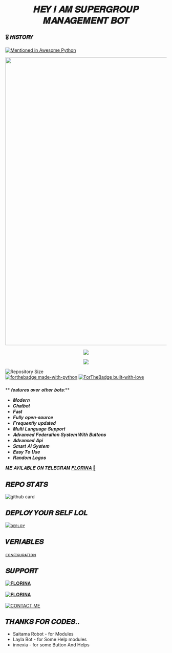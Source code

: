 <h1 align = "center"> 𝑯𝑬𝒀 𝑰 𝑨𝑴 𝑺𝑼𝑷𝑬𝑹𝑮𝑹𝑶𝑼𝑷 𝑴𝑨𝑵𝑨𝑮𝑬𝑴𝑬𝑵𝑻 𝑩𝑶𝑻 </h1>

### 🎖 𝑯𝑰𝑺𝑻𝑶𝑹𝒀

[![Mentioned in Awesome Python](https://awesome.re/mentioned-badge.svg)](https://github.com/Itsunknown-12/TGN-Robot)

<p align = "center"><a herf = "https://t.me/Zaid2_Ro_bot" alt = "Zaid"><img src = "https://telegra.ph/file/8147b8ef989c8967a3f79.jpg" width = "900"></a></p>

<p align = "center">
<a href = "https://python.org">
<img src = "https://forthebadge.com/images/badges/made-with-python.svg">
</p>
</a>

<p align = "center">
<a href = "https://github.com/KUNAL12459/FlorinaRobot">
<img src = "https://forthebadge.com/images/badges/open-source.svg">
</p>
</a>



![Repository Size](https://img.shields.io/github/repo-size/Sumans11/FlorinaRobot?style=for-the-badge&logo=appveyor)</br>
[![forthebadge made-with-python](http://ForTheBadge.com/images/badges/made-with-python.svg)](https://www.python.org/)
[![ForTheBadge built-with-love](http://ForTheBadge.com/images/badges/built-with-love.svg)](https://gitHub.com/aryazakaria01/)</br>


###
** 𝒇𝒆𝒂𝒕𝒖𝒓𝒆𝒔 𝒐𝒗𝒆𝒓 𝒐𝒕𝒉𝒆𝒓 𝒃𝒐𝒕𝒔:**
- 𝑴𝒐𝒅𝒆𝒓𝒏
- 𝑪𝒉𝒂𝒕𝒃𝒐𝒕
- 𝑭𝒂𝒔𝒕
- 𝑭𝒖𝒍𝒍𝒚 𝒐𝒑𝒆𝒏-𝒔𝒐𝒖𝒓𝒄𝒆
- 𝑭𝒓𝒆𝒒𝒖𝒆𝒏𝒕𝒍𝒚 𝒖𝒑𝒅𝒂𝒕𝒆𝒅
- 𝑴𝒖𝒍𝒕𝒊 𝑳𝒂𝒏𝒈𝒖𝒂𝒈𝒆 𝑺𝒖𝒑𝒑𝒐𝒓𝒕
- 𝑨𝒅𝒗𝒂𝒏𝒄𝒆𝒅 𝑭𝒆𝒅𝒆𝒓𝒂𝒕𝒊𝒐𝒏 𝑺𝒚𝒔𝒕𝒆𝒎 𝑾𝒊𝒕𝒉 𝑩𝒖𝒕𝒕𝒐𝒏𝒔
- 𝑨𝒅𝒗𝒂𝒏𝒄𝒆𝒅 𝑨𝒑𝒊
- 𝑺𝒎𝒂𝒓𝒕 𝑨𝒊 𝑺𝒚𝒔𝒕𝒆𝒎
- 𝑬𝒂𝒔𝒚 𝑻𝒐 𝑼𝒔𝒆
- 𝑹𝒂𝒏𝒅𝒐𝒎 𝑳𝒐𝒈𝒐𝒔

𝑴𝑬 𝑨𝑽𝑰𝑳𝑨𝑩𝑳𝑬 𝑶𝑵 𝑻𝑬𝑳𝑬𝑮𝑹𝑨𝑴 [𝑭𝑳𝑶𝑹𝑰𝑵𝑨 💞](https://t.me/TGN_RO_BOT)</br>


## 𝑹𝑬𝑷𝑶 𝑺𝑻𝑨𝑻𝑺
![github card](https://github-readme-stats.vercel.app/api/pin/?username=KUNAL12459&repo=FlorinaRobot&theme=dark)

## 𝑫𝑬𝑷𝑳𝑶𝒀 𝒀𝑶𝑼𝑹 𝑺𝑬𝑳𝑭 𝑳𝑶𝑳
[![ᴅᴇᴘʟᴏʏ](https://www.herokucdn.com/deploy/button.svg)](https://heroku.com/deploy?template=https://github.com/Sumans11/FlorinaRobot)


## 𝑽𝑬𝑹𝑰𝑨𝑩𝑳𝑬𝑺
[ᴄᴏɴꜰɪɢᴜʀᴀᴛɪᴏɴ](https://github.com/Sumans11/FlorinaRobot/blob/master/Configuration)

## 𝑺𝑼𝑷𝑷𝑶𝑹𝑻
[![𝐅𝐋𝐎𝐑𝐈𝐍𝐀](https://img.shields.io/badge/Florina-Channel-red?style=for-the-badge&logo=telegram)](https://t.me/florina_channel)</br></br>
[![𝐅𝐋𝐎𝐑𝐈𝐍𝐀](https://img.shields.io/badge/Florina-Group-red?style=for-the-badge&logo=telegram)](https://t.me/florina_support)</br></br>
[![CONTACT ME](https://img.shields.io/badge/Telegram-Contact%20Me-informational)](https://t.me/faraday789)

## 𝑻𝑯𝑨𝑵𝑲𝑺 𝑭𝑶𝑹 𝑪𝑶𝑫𝑬𝑺..

 - Saitama Robot - for Modules
 - Layla Bot - for Some Help modules
 - innexia - for some Button And Helps


